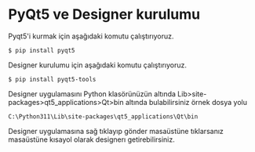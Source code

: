 # PyQt5 ve Designer kurulumu
Pyqt5'i kurmak için aşağıdaki komutu çalıştırıyoruz.

`$ pip install pyqt5`

Designer kurulumu için aşağıdaki komutu çalıştırıyoruz.

`$ pip install pyqt5-tools`

Designer uygulamasını Python klasörünüzün altında Lib>site-packages>qt5_applications>Qt>bin altında bulabilirsiniz örnek dosya yolu 

`C:\Python311\Lib\site-packages\qt5_applications\Qt\bin`

Designer uygulamasına sağ tıklayıp gönder masaüstüne tıklarsanız masaüstüne kısayol olarak designerı getirebilirsiniz.
